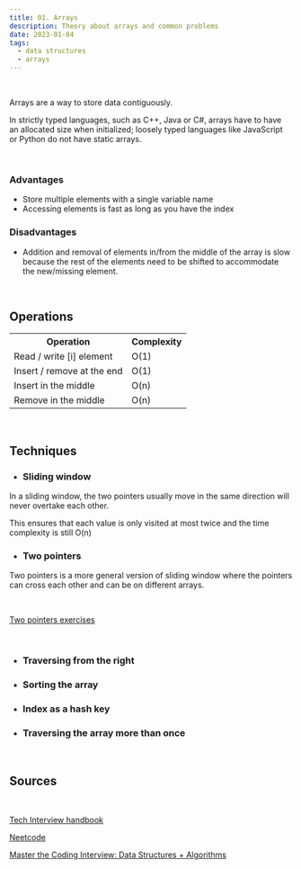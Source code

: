 ```yaml
---
title: 01. Arrays
description: Theory about arrays and common problems
date: 2023-01-04
tags:
  - data structures
  - arrays
---
```


<br />

Arrays are a way to store data contiguously.

In strictly typed languages, such as C++, Java or C#, arrays have to have an allocated size when initialized; loosely typed languages like JavaScript or Python do not have static arrays.

<br />

### Advantages

- Store multiple elements with a single variable name
- Accessing elements is fast as long as you have the index

### Disadvantages

- Addition and removal of elements in/from the middle of the array is slow because the rest of the elements need to be shifted to accommodate the new/missing element.

<br />

## Operations

<table class="notation_table">
  <tr>
    <th>Operation</th>
    <th>Complexity</th>
  </tr>
  <tr>
    <td>Read / write [i] element</td>
    <td>O(1)</td>
  </tr>
    <tr>
    <td>Insert / remove at the end</td>
    <td>O(1)</td>
  </tr>
    <tr>
    <td>Insert in the middle</td>
    <td>O(n)</td>
  </tr>
    <tr>
    <td>Remove in the middle</td>
    <td>O(n)</td>
  </tr>
</table>

<br />

## Techniques

- ### Sliding window

In a sliding window, the two pointers usually move in the same direction will never overtake each other.

This ensures that each value is only visited at most twice and the time complexity is still O(n)

- ### Two pointers

Two pointers is a more general version of sliding window where the pointers can cross each other and can be on different arrays.

<br />

[Two pointers exercises](/blog/tag/two-pointers/)

<br />

- ### Traversing from the right
- ### Sorting the array
- ### Index as a hash key
- ### Traversing the array more than once

<br />

## Sources

<br />

[Tech Interview handbook](https://www.techinterviewhandbook.org/algorithms/array/)

[Neetcode](https://neetcode.io/courses/dsa-for-beginners)

[Master the Coding Interview: Data Structures + Algorithms](https://www.udemy.com/course/master-the-coding-interview-data-structures-algorithms/?LSNPUBID=PPkX79%2Fc*b0&ranEAID=PPkX79%2Fc*b0&ranMID=39197&ranSiteID=PPkX79_c.b0-FrYf6x50Gk.iAzMPXJT2Fg&utm_medium=udemyads&utm_source=aff-campaign)

